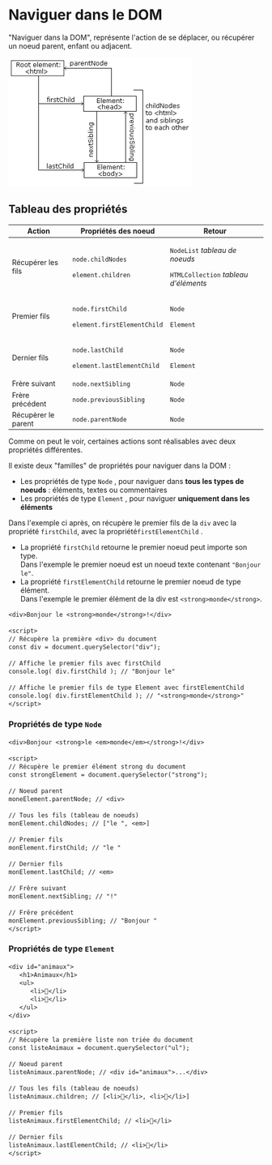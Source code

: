 # Naviguer dans le DOM

"Naviguer dans la DOM", représente l'action de se déplacer, ou récupérer un noeud parent, enfant ou adjacent.

![Propriétés de navigations DOM](<../../.gitbook/assets/image (3).png>)

## Tableau des propriétés

| Action                           | Propriétés des noeud                                                             | Retour                                                                                                                |
| -------------------------------- | -------------------------------------------------------------------------------- | --------------------------------------------------------------------------------------------------------------------- |
| <p>Récupérer les fils</p><p></p> | <p><code>node.childNodes</code></p><p><code>element.children</code></p>          | <p><code>NodeList</code> <em>tableau de noeuds</em></p><p><code>HTMLCollection</code> <em>tableau d'éléments</em></p> |
| Premier fils                     | <p><code>node.firstChild</code></p><p><code>element.firstElementChild</code></p> | <p><code>Node</code></p><p><code>Element</code></p>                                                                   |
| Dernier fils                     | <p><code>node.lastChild</code></p><p><code>element.lastElementChild</code></p>   | <p><code>Node</code></p><p><code>Element</code></p>                                                                   |
| Frère suivant                    | `node.nextSibling`                                                               | `Node`                                                                                                                |
| Frère précédent                  | `node.previousSibling`                                                           | `Node`                                                                                                                |
| Récupèrer le parent              | `node.parentNode`                                                                | `Node`                                                                                                                |

Comme on peut le voir, certaines actions sont réalisables avec deux propriétés différentes.

Il existe deux "familles" de propriétés pour naviguer dans la DOM :

* Les propriétés de type  `Node` , pour naviguer dans **tous les types de noeuds** : éléments, textes ou  commentaires
* Les propriétés de type `Element` , pour naviguer **uniquement dans les éléments**

Dans l'exemple ci après, on récupère le premier fils de la `div`  avec la propriété `firstChild`, avec la propriété`firstElementChild` .

* La propriété `firstChild` retourne le premier noeud peut importe son type.\
  Dans l'exemple le premier noeud est un noeud texte contenant `"Bonjour le"`.
* La propriété `firstElementChild` retourne le premier noeud de type élément.\
  Dans l'exemple le premier élément de la div est `<strong>monde</strong>`.

```markup
<div>Bonjour le <strong>monde</strong>!</div>

<script>
// Récupère la première <div> du document
const div = document.querySelector("div");

// Affiche le premier fils avec firstChild
console.log( div.firstChild ); // "Bonjour le" 

// Affiche le premier fils de type Element avec firstElementChild
console.log( div.firstElementChild ); // "<strong>monde</strong>"
</script>
```

### Propriétés de type `Node`

```markup
<div>Bonjour <strong>le <em>monde</em></strong>!</div>

<script>
// Récupère le premier élément strong du document
const strongElement = document.querySelector("strong");

// Noeud parent
moneElement.parentNode; // <div>

// Tous les fils (tableau de noeuds)
monElement.childNodes; // ["le ", <em>]

// Premier fils
monElement.firstChild; // "le "

// Dernier fils
monElement.lastChild; // <em>

// Frêre suivant
monElement.nextSibling; // "!"

// Frêre précédent
monElement.previousSibling; // "Bonjour "
</script>
```

### Propriétés de type `Element`

```markup
<div id="animaux">
   <h1>Animaux</h1>
   <ul>
      <li>🐔</li>
      <li>🐷</li>
   </ul>
</div>

<script>
// Récupère la première liste non triée du document
const listeAnimaux = document.querySelector("ul");

// Noeud parent
listeAnimaux.parentNode; // <div id="animaux">...</div>

// Tous les fils (tableau de noeuds)
listeAnimaux.children; // [<li>🐔</li>, <li>🐷</li>]

// Premier fils
listeAnimaux.firstElementChild; // <li>🐔</li>

// Dernier fils
listeAnimaux.lastElementChild; // <li>🐷</li>
</script>
```

